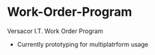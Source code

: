 # Work-Order-Program
Versacor I.T. Work Order Program

- Currently prototyping for multiplatrform usage
